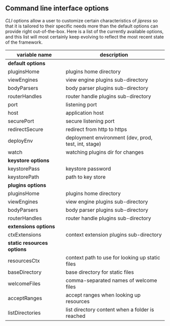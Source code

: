 ## Command line interface options

_CLI_ options allow a user to customize certain characteristics of _jipress_ so that it is tailored to their specific
needs more than the default options can provide right out-of-the-box. Here is a list of the currently available options,
and this list will most certainly keep evolving to reflect the most recent state of the framework.

| __variable name__            | __description__                                      |
|------------------------------|------------------------------------------------------| 
| __default options__          |                                                      |
| pluginsHome                  | plugins home directory                               |
| viewEngines                  | view engine plugins sub-directory                    |
| bodyParsers                  | body parser plugins sub-directory                    |
| routerHandles                | router handle plugins sub-directory                  |
| port                         | listening port                                       |
| host                         | application host                                     |
| securePort                   | secure listening port                                |
| redirectSecure               | redirect from http to https                          |  
| deployEnv                    | deployment environment (dev, prod, test, int, stage) |  
| watch                        | watching plugins dir for changes                     |  
| __keystore options__         |                                                      |
| keystorePass                 | keystore password                                    |  
| keystorePath                 | path to key store                                    |  
| __plugins options__          |                                                      |
| pluginsHome                  | plugins home directory                               |  
| viewEngines                  | view engine plugins sub-directory                    |  
| bodyParsers                  | body parser plugins sub-directory                    |  
| routerHandles                | router handle plugins sub-directory                  |  
| __extensions options__       |                                                      |
| ctxExtensions                | context extension plugins sub-directory              |  
| __static resources options__ |                                                      |
| resourcesCtx                 | context path to use for looking up static files      |  
| baseDirectory                | base directory for static files                      |  
| welcomeFiles                 | comma-separated names of welcome files               |  
| acceptRanges                 | accept ranges when looking up resources              |  
| listDirectories              | list directory content when a folder is reached      |  